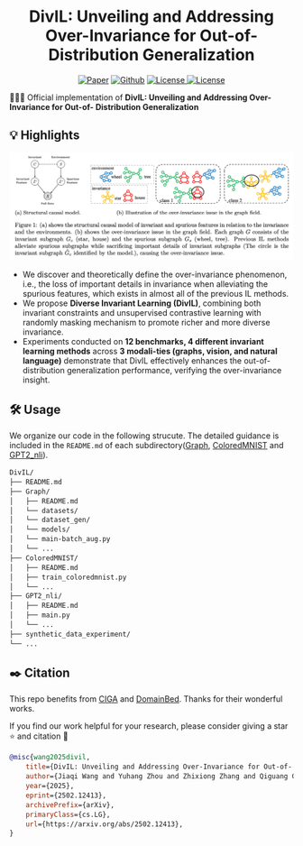 <h1 align="center">DivIL: Unveiling and Addressing Over-Invariance for Out-of- Distribution Generalization</h1>
<p align="center">
    <a href="https://arxiv.org/abs/2502.12413"><img src="https://img.shields.io/badge/arXiv-2502.12413-b31b1b.svg" alt="Paper"></a>
    <a href="https://github.com/kokolerk/DivIL"><img src="https://img.shields.io/badge/-Github-grey?logo=github" alt="Github"></a>
    <a href="https://github.com/kokolerk/DivIL"> <img alt="License" src="https://img.shields.io/static/v1?label=Pub&message=TMLR%2725&color=blue"> </a>
    <a href="https://github.com/kokolerk/DivIL/blob/main/LICENSE"> <img alt="License" src="https://img.shields.io/github/license/kokolerk/DivIL?color=blue"> </a>
</p>

🚀🚀🚀 Official implementation of **DivIL: Unveiling and Addressing Over-Invariance for Out-of- Distribution Generalization**

## 💡 Highlights
<p align="center">
  <img src="assets/image-1.png">
</p>

- We discover and theoretically define the over-invariance phenomenon, i.e., the loss of important details in invariance when alleviating the spurious features, which exists in almost all of the previous IL methods.
- We propose **Diverse Invariant Learning (DivIL)**, combining both invariant constraints and unsupervised contrastive learning with randomly masking mechanism to promote richer and more diverse invariance.
- Experiments conducted on **12 benchmarks, 4 different invariant learning methods** across **3 modali-ties (graphs, vision, and natural language)** demonstrate that DivIL effectively enhances the out-of-distribution generalization performance, verifying the over-invariance insight.

## 🛠️ Usage
We organize our code in the following strucute. The detailed guidance is included in the `README.md` of each subdirectory([Graph](https://github.com/kokolerk/DivIL/tree/main/Graph), [ColoredMNIST](https://github.com/kokolerk/DivIL/tree/main/ColoredMNIST) and [GPT2_nli](https://github.com/kokolerk/DivIL/tree/main/GPT2_nli)).


``` bash
DivIL/
├── README.md
├── Graph/
│   ├── README.md
│   └── datasets/
│   └── dataset_gen/
│   └── models/
│   └── main-batch_aug.py
│   └── ...
├── ColoredMNIST/
│   ├── README.md
│   ├── train_coloredmnist.py
│   └── ...
├── GPT2_nli/
│   ├── README.md
│   ├── main.py
│   └── ...
├── synthetic_data_experiment/
└── ...
```

## ✒️ Citation
This repo benefits from [CIGA](https://github.com/LFhase/CIGA) and [DomainBed](https://github.com/facebookresearch/DomainBed). Thanks for their wonderful works.

If you find our work helpful for your research, please consider giving a star ⭐ and citation 📝

```bibtex
@misc{wang2025divil,
    title={DivIL: Unveiling and Addressing Over-Invariance for Out-of- Distribution Generalization}, 
    author={Jiaqi Wang and Yuhang Zhou and Zhixiong Zhang and Qiguang Chen and Yongqiang Chen and James Cheng},
    year={2025},
    eprint={2502.12413},
    archivePrefix={arXiv},
    primaryClass={cs.LG},
    url={https://arxiv.org/abs/2502.12413}, 
}
```


